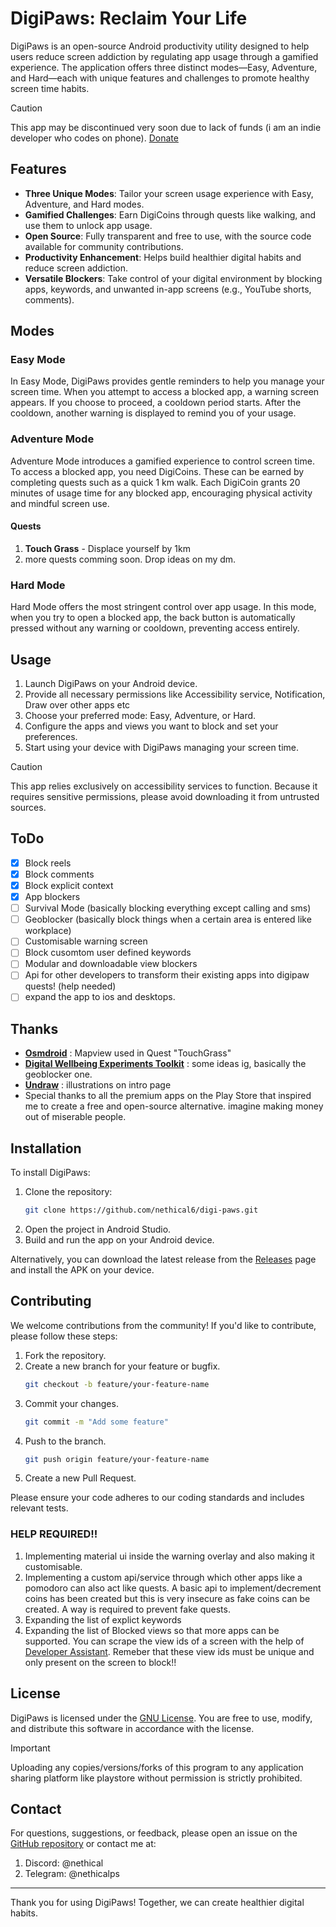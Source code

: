 # DigiPaws: Reclaim Your Life

DigiPaws is an open-source Android productivity utility designed to help users reduce screen addiction by regulating app usage through a gamified experience. The application offers three distinct modes—Easy, Adventure, and Hard—each with unique features and challenges to promote healthy screen time habits.

> [!CAUTION]  
> This app may be discontinued very soon due to lack of funds (i am an indie developer who codes on phone). [Donate](https://www.patreon.com/nethical)
> 
## Features

- **Three Unique Modes**: Tailor your screen usage experience with Easy, Adventure, and Hard modes.
- **Gamified Challenges**: Earn DigiCoins through quests like walking, and use them to unlock app usage.
- **Open Source**: Fully transparent and free to use, with the source code available for community contributions.
- **Productivity Enhancement**: Helps build healthier digital habits and reduce screen addiction.
- **Versatile Blockers**: Take control of your digital environment by blocking apps, keywords, and unwanted in-app screens (e.g., YouTube shorts, comments).


## Modes

### Easy Mode

In Easy Mode, DigiPaws provides gentle reminders to help you manage your screen time. When you attempt to access a blocked app, a warning screen appears. If you choose to proceed, a cooldown period starts. After the cooldown, another warning is displayed to remind you of your usage.

### Adventure Mode

Adventure Mode introduces a gamified experience to control screen time. To access a blocked app, you need DigiCoins. These can be earned by completing quests such as a quick 1 km walk. Each DigiCoin grants 20 minutes of usage time for any blocked app, encouraging physical activity and mindful screen use.

#### Quests
1. **Touch Grass** - Displace yourself by 1km
2. more quests comming soon. Drop ideas on my dm.

### Hard Mode

Hard Mode offers the most stringent control over app usage. In this mode, when you try to open a blocked app, the back button is automatically pressed without any warning or cooldown, preventing access entirely.

## Usage

1. Launch DigiPaws on your Android device.
2. Provide all necessary permissions like Accessibility service, Notification, Draw over other apps etc
3. Choose your preferred mode: Easy, Adventure, or Hard.
4. Configure the apps and views you want to block and set your preferences.
5. Start using your device with DigiPaws managing your screen time.

> [!CAUTION]  
> This app relies exclusively on accessibility services to function. Because it requires sensitive permissions, please avoid downloading it from untrusted sources.

## ToDo
- [x] Block reels
- [x] Block comments
- [x] Block explicit context
- [x] App blockers
- [ ] Survival Mode (basically blocking everything except calling and sms)
- [ ] Geoblocker (basically block things when a certain area is entered like workplace)
- [ ] Customisable warning screen
- [ ] Block cusomtom user defined keywords
- [ ] Modular and downloadable view blockers
- [ ] Api for other developers to transform their existing apps into digipaw quests! (help needed)
- [ ] expand the app to ios and desktops.
## Thanks 
- [**Osmdroid**](https://github.com/osmdroid/osmdroid) : Mapview used in Quest "TouchGrass"
- [**Digital Wellbeing Experiments Toolkit**](https://github.com/googlecreativelab/digital-wellbeing-experiments-toolkit) : some ideas ig, basically the geoblocker one.
- [**Undraw**](https://undraw.co) : illustrations on intro page
- Special thanks to all the premium apps on the Play Store that inspired me to create a free and open-source alternative. imagine making money out of miserable people.



## Installation

To install DigiPaws:

1. Clone the repository:
    ```sh
    git clone https://github.com/nethical6/digi-paws.git
    ```
2. Open the project in Android Studio.
3. Build and run the app on your Android device.

Alternatively, you can download the latest release from the [Releases](https://github.com/nethical6/digi-paws/releases) page and install the APK on your device.

## Contributing

We welcome contributions from the community! If you'd like to contribute, please follow these steps:

1. Fork the repository.
2. Create a new branch for your feature or bugfix.
    ```sh
    git checkout -b feature/your-feature-name
    ```
3. Commit your changes.
    ```sh
    git commit -m "Add some feature"
    ```
4. Push to the branch.
    ```sh
    git push origin feature/your-feature-name
    ```
5. Create a new Pull Request.

Please ensure your code adheres to our coding standards and includes relevant tests.
    
### HELP REQUIRED!!
1. Implementing material ui inside the warning overlay and also making it customisable.
2. Implementing a custom api/service through which other apps like a pomodoro can also act like quests. A basic api to implement/decrement coins has been created but this is very insecure as fake coins can be created. A way is required to prevent fake quests.
3. Expanding the list of explict keywords
4. Expanding the list of Blocked views so that more apps can be supported. You can scrape the view ids of a screen with the help of [Developer Assistant](https://play.google.com/store/apps/details?id=com.appsisle.developerassistant). Remeber that these view ids must be unique and only present on the screen to block!!


## License

DigiPaws is licensed under the [GNU License](LICENSE). You are free to use, modify, and distribute this software in accordance with the license. 
> [!IMPORTANT]  
> Uploading any copies/versions/forks of this program to any application sharing platform like playstore without permission is strictly prohibited.

## Contact

For questions, suggestions, or feedback, please open an issue on the [GitHub repository](https://github.com/nethical6/digipaws/issues) or contact me at:
1. Discord: @nethical
2. Telegram: @nethicalps

---

Thank you for using DigiPaws! Together, we can create healthier digital habits.
